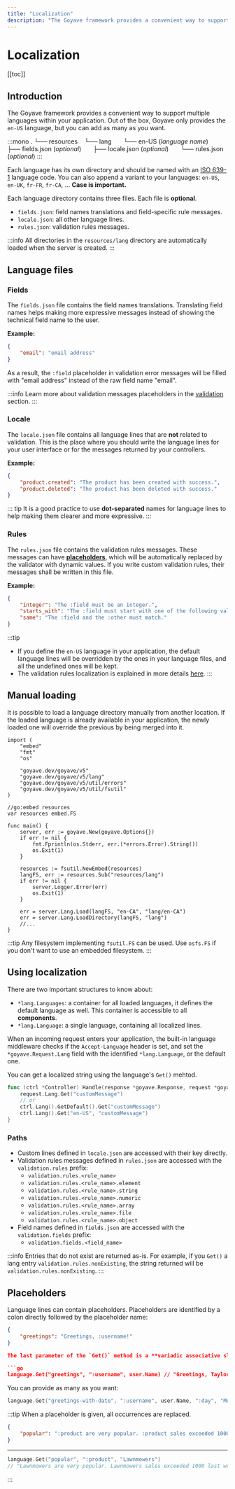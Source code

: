 ```yaml
---
title: "Localization"
description: "The Goyave framework provides a convenient way to support multiple languages within your application."
---
```


# Localization

[[toc]]

## Introduction

The Goyave framework provides a convenient way to support multiple languages within your application. Out of the box, Goyave only provides the `en-US` language, but you can add as many as you want.

:::mono
.
└── resources
    └── lang
        └── en-US (*language name*)
            ├── fields.json (*optional*)
            ├── locale.json (*optional*)
            └── rules.json (*optional*)
:::

Each language has its own directory and should be named with an [ISO 639-1](https://en.wikipedia.org/wiki/List_of_ISO_639-1_codes) language code. You can also append a variant to your languages: `en-US`, `en-UK`, `fr-FR`, `fr-CA`, ... **Case is important.**

Each language directory contains three files. Each file is **optional**.
- `fields.json`: field names translations and field-specific rule messages.
- `locale.json`: all other language lines.
- `rules.json`: validation rules messages.

:::info
All directories in the `resources/lang` directory are automatically loaded when the server is created.
:::

## Language files

### Fields

The `fields.json` file contains the field names translations. Translating field names helps making more expressive messages instead of showing the technical field name to the user.

**Example:**
``` json
{
    "email": "email address"
}
```

As a result, the `:field` placeholder in validation error messages will be filled with "email address" instead of the raw field name "email".

:::info
Learn more about validation messages placeholders in the [validation](/basics/validation.html#placeholders) section.
:::

### Locale

The `locale.json` file contains all language lines that are **not** related to validation. This is the place where you should write the language lines for your user interface or for the messages returned by your controllers.

**Example:**
``` json
{
    "product.created": "The product has been created with success.",
    "product.deleted": "The product has been deleted with success."
}
```
::: tip
It is a good practice to use **dot-separated** names for language lines to help making them clearer and more expressive.
:::

### Rules

The `rules.json` file contains the validation rules messages. These messages can have **[placeholders](/basics/validation.html#placeholders)**, which will be automatically replaced by the validator with dynamic values. If you write custom validation rules, their messages shall be written in this file.

**Example:**

``` json
{
    "integer": "The :field must be an integer.",
    "starts_with": "The :field must start with one of the following values: :values.",
    "same": "The :field and the :other must match."
}
```

:::tip
- If you define the `en-US`  language in your application, the default language lines will be overridden by the ones in your language files, and all the undefined ones will be kept.
- The validation rules localization is explained in more details [here](/basics/validation.html#localization).
:::

## Manual loading

It is possible to load a language directory manually from another location. If the loaded language is already available in your application, the newly loaded one will override the previous by being merged into it.

```go{29,30}
import (
	"embed"
	"fmt"
	"os"

	"goyave.dev/goyave/v5"
	"goyave.dev/goyave/v5/lang"
	"goyave.dev/goyave/v5/util/errors"
	"goyave.dev/goyave/v5/util/fsutil"
)

//go:embed resources
var resources embed.FS

func main() {
	server, err := goyave.New(goyave.Options{})
	if err != nil {
		fmt.Fprintln(os.Stderr, err.(*errors.Error).String())
		os.Exit(1)
	}

	resources := fsutil.NewEmbed(resources)
	langFS, err := resources.Sub("resources/lang")
	if err != nil {
		server.Logger.Error(err)
		os.Exit(1)
	}

	err = server.Lang.Load(langFS, "en-CA", "lang/en-CA")
	err = server.Lang.LoadDirectory(langFS, "lang")
	//...
}
```

:::tip
Any filesystem implementing `fsutil.FS` can be used. Use `osfs.FS` if you don't want to use an embedded filesystem.
:::

## Using localization

There are two important structures to know about:
- `*lang.Languages`: a container for all loaded languages, it defines the default language as well. This container is accessible to all **components**.
- `*lang.Language`: a single language, containing all localized lines.

When an incoming request enters your application, the built-in language middleware checks if the `Accept-Language` header is set, and set the `*goyave.Request.Lang` field with the identified `*lang.Language`, or the default one.

You can get a localized string using the language's `Get()` mehtod.

```go
func (ctrl *Controller) Handle(response *goyave.Response, request *goyave.Request) {
	request.Lang.Get("customMessage")
	// or
	ctrl.Lang().GetDefault().Get("customMessage")
	ctrl.Lang().Get("en-US", "customMessage")
}
```

### Paths

- Custom lines defined in `locale.json` are accessed with their key directly.
- Validation rules messages defined in `rules.json` are accessed with the `validation.rules` prefix:
	- `validation.rules.<rule_name>`
	- `validation.rules.<rule_name>.element`
	- `validation.rules.<rule_name>.string`
	- `validation.rules.<rule_name>.numeric`
	- `validation.rules.<rule_name>.array`
	- `validation.rules.<rule_name>.file`
	- `validation.rules.<rule_name>.object`
- Field names defined in `fields.json` are accessed with the `validation.fields` prefix:
	- `validation.fields.<field_name>`

:::info
Entries that do not exist are returned as-is. For example, if you `Get()` a lang entry `validation.rules.nonExisting`, the string returned will be `validation.rules.nonExisting`. 
:::

## Placeholders

Language lines can contain placeholders. Placeholders are identified by a colon directly followed by the placeholder name:

```json
{
	"greetings": "Greetings, :username!"
}

The last parameter of the `Get()` method is a **variadic associative slice** of placeholders and their replacement. In the following example, the placeholder `:username` will be replaced with the `Name` field in the user struct.

```go
language.Get("greetings", ":username", user.Name) // "Greetings, Taylor!"
```

You can provide as many as you want:
```go
language.Get("greetings-with-date", ":username", user.Name, ":day", "Monday") // "Greetings, Taylor! Today is Monday"
```

:::tip
When a placeholder is given, all occurrences are replaced.

```json
{
	"popular": ":product are very popular. :product sales exceeded 1000 last week."
}
```
---
```go
language.Get("popular", ":product", "Lawnmowers")
// "Lawnmowers are very popular. Lawnmowers sales exceeded 1000 last week."
```
:::